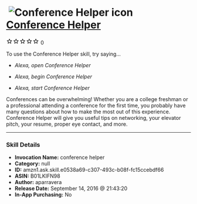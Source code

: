 # &nbsp;<img src="skill_icon" alt="Conference Helper icon" width="36"> [Conference Helper](http://alexa.amazon.com/#skills/amzn1.ask.skill.e0538a69-c307-493c-b08f-fc15ccebdf66)
![0 stars](../../images/ic_star_border_black_18dp_1x.png)![0 stars](../../images/ic_star_border_black_18dp_1x.png)![0 stars](../../images/ic_star_border_black_18dp_1x.png)![0 stars](../../images/ic_star_border_black_18dp_1x.png)![0 stars](../../images/ic_star_border_black_18dp_1x.png) 0

To use the Conference Helper skill, try saying...

* *Alexa, open Conference Helper*

* *Alexa, begin Conference Helper*

* *Alexa, start Conference Helper*

Conferences can be overwhelming! Whether you are a college freshman or a professional attending a conference for the first time, you probably have many questions about how to make the most out of this experience. Conference Helper will give you useful tips on networking, your elevator pitch, your resume, proper eye contact, and more.

***

### Skill Details

* **Invocation Name:** conference helper
* **Category:** null
* **ID:** amzn1.ask.skill.e0538a69-c307-493c-b08f-fc15ccebdf66
* **ASIN:** B01LKIFN98
* **Author:** aparravera
* **Release Date:** September 14, 2016 @ 21:43:20
* **In-App Purchasing:** No
